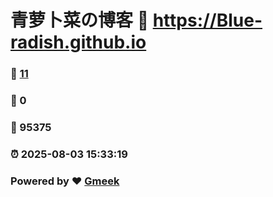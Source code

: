 # 青萝卜菜の博客 :link: https://Blue-radish.github.io 
### :page_facing_up: [11](https://Blue-radish.github.io/tag.html) 
### :speech_balloon: 0 
### :hibiscus: 95375 
### :alarm_clock: 2025-08-03 15:33:19 
### Powered by :heart: [Gmeek](https://github.com/Meekdai/Gmeek)

